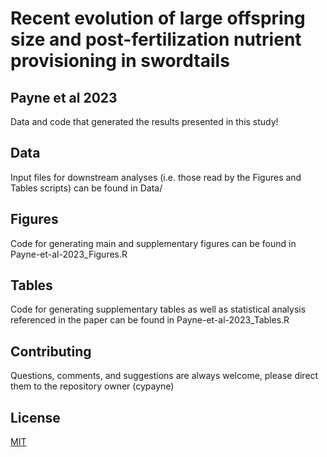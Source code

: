 # Recent evolution of large offspring size and post-fertilization nutrient provisioning in swordtails
## Payne et al 2023 

Data and code that generated the results presented in this study!

## Data

Input files for downstream analyses (i.e. those read by the Figures and Tables scripts)
can be found in Data/

## Figures 

Code for generating main and supplementary figures can be found in Payne-et-al-2023\_Figures.R

## Tables 

Code for generating supplementary tables as well as statistical analysis referenced in the
paper can be found in Payne-et-al-2023\_Tables.R

## Contributing

Questions, comments, and suggestions are always welcome, please direct them to the 
repository owner (cypayne)

## License

[MIT](https://choosealicense.com/licenses/mit/)
